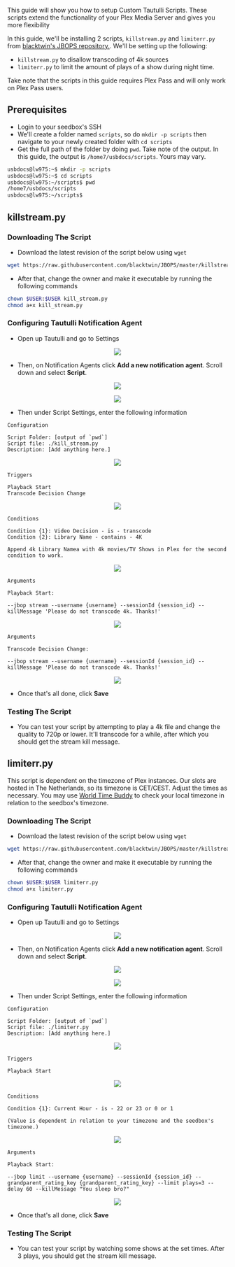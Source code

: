 This guide will show you how to setup Custom Tautulli Scripts. These scripts extend the functionality of your Plex Media Server and gives you more flexibility

In this guide, we'll be installing 2 scripts, `killstream.py` and `limiterr.py` from [blacktwin's JBOPS repository.](https://github.com/blacktwin/JBOPS). We'll be setting up the following:

* `killstream.py` to disallow transcoding of 4k sources
* `limiterr.py` to limit the amount of plays of a show during night time.

<c><p class="callout info">Take note that the scripts in this guide requires Plex Pass and will only work on Plex Pass users.</p></c>

## Prerequisites

* Login to your seedbox's SSH
* We'll create a folder named `scripts`, so do `mkdir -p scripts` then navigate to your newly created folder with `cd scripts`
* Get the full path of the folder by doing `pwd`. Take note of the output. In this guide, the output is `/home7/usbdocs/scripts`. Yours may vary.

```sh
usbdocs@lw975:~$ mkdir -p scripts
usbdocs@lw975:~$ cd scripts
usbdocs@lw975:~/scripts$ pwd
/home7/usbdocs/scripts
usbdocs@lw975:~/scripts$
```

## killstream.py
### Downloading The Script

* Download the latest revision of the script below using `wget`

```sh
wget https://raw.githubusercontent.com/blacktwin/JBOPS/master/killstream/kill_stream.py
```

* After that, change the owner and make it executable by running the following commands

```sh
chown $USER:$USER kill_stream.py
chmod a+x kill_stream.py
```

### Configuring Tautulli Notification Agent

* Open up Tautulli and go to Settings

<p align="center"><img src="https://docs.usbx.me/uploads/images/gallery/2020-05/image-1590155133634.png"></p>

* Then, on Notification Agents click **Add a new notification agent**. Scroll down and select **Script**.

<p align="center"><img src="https://docs.usbx.me/uploads/images/gallery/2020-05/image-1590322948287.png"></p>
<p align="center"><img src="https://docs.usbx.me/uploads/images/gallery/2020-05/image-1590323078825.png"></p>

* Then under Script Settings, enter the following information

```
Configuration

Script Folder: [output of `pwd`]
Script file: ./kill_stream.py
Description: [Add anything here.]
```

<p align="center"><img src="https://docs.usbx.me/uploads/images/gallery/2020-05/image-1590323393737.png"></p>

```
Triggers

Playback Start
Transcode Decision Change
```

<p align="center"><img src="https://docs.usbx.me/uploads/images/gallery/2020-05/image-1590323476172.png"></p>

```
Conditions

Condition {1}: Video Decision - is - transcode
Condition {2}: Library Name - contains - 4K

Append 4k Library Namea with 4k movies/TV Shows in Plex for the second condition to work.
```

<p align="center"><img src="https://docs.usbx.me/uploads/images/gallery/2020-05/image-1590323614866.png"></p>

```
Arguments

Playback Start:

--jbop stream --username {username} --sessionId {session_id} --killMessage 'Please do not transcode 4k. Thanks!'
```

<p align="center"><img src="https://docs.usbx.me/uploads/images/gallery/2020-05/image-1590323763313.png"></p>

```
Arguments

Transcode Decision Change:

--jbop stream --username {username} --sessionId {session_id} --killMessage 'Please do not transcode 4k. Thanks!'
```

<p align="center"><img src="https://docs.usbx.me/uploads/images/gallery/2020-05/image-1590323861186.png"></p>

* Once that's all done, click **Save**

### Testing The Script

* You can test your script by attempting to play a 4k file and change the quality to 720p or lower. It'll transcode for a while, after which you should get the stream kill message.

## limiterr.py

<c><p class="callout info">This script is dependent on the timezone of Plex instances. Our slots are hosted in The Netherlands, so its timezone is CET/CEST. Adjust the times as necessary. You may use [World Time Buddy](https://www.worldtimebuddy.com/) to check your local timezone in relation to the seedbox's timezone.</p></c>

### Downloading The Script

* Download the latest revision of the script below using `wget`

```sh
wget https://raw.githubusercontent.com/blacktwin/JBOPS/master/killstream/limiterr.py
```

* After that, change the owner and make it executable by running the following commands

```sh
chown $USER:$USER limiterr.py
chmod a+x limiterr.py
```

### Configuring Tautulli Notification Agent

* Open up Tautulli and go to Settings

<p align="center"><img src="https://docs.usbx.me/uploads/images/gallery/2020-05/image-1590155133634.png"></p>

* Then, on Notification Agents click **Add a new notification agent**. Scroll down and select **Script**.

<p align="center"><img src="https://docs.usbx.me/uploads/images/gallery/2020-05/image-1590322948287.png"></p>
<p align="center"><img src="https://docs.usbx.me/uploads/images/gallery/2020-05/image-1590323078825.png"></p>

* Then under Script Settings, enter the following information

```
Configuration

Script Folder: [output of `pwd`]
Script file: ./limiterr.py
Description: [Add anything here.]
```

<p align="center"><img src="https://docs.usbx.me/uploads/images/gallery/2020-05/image-1590324580891.png"></p>

```
Triggers

Playback Start
```

<p align="center"><img src="https://docs.usbx.me/uploads/images/gallery/2020-05/image-1590324679523.png"></p>

```
Conditions

Condition {1}: Current Hour - is - 22 or 23 or 0 or 1

(Value is dependent in relation to your timezone and the seedbox's timezone.)
```

<p align="center"><img src="https://docs.usbx.me/uploads/images/gallery/2020-05/image-1590324783577.png"></p>

```
Arguments

Playback Start:

--jbop limit --username {username} --sessionId {session_id} --grandparent_rating_key {grandparent_rating_key} --limit plays=3 --delay 60 --killMessage "You sleep bro?"
```

<p align="center"><img src="https://docs.usbx.me/uploads/images/gallery/2020-05/image-1590324872494.png"></p>

* Once that's all done, click **Save**

### Testing The Script

* You can test your script by watching some shows at the set times. After 3 plays, you should get the stream kill message.